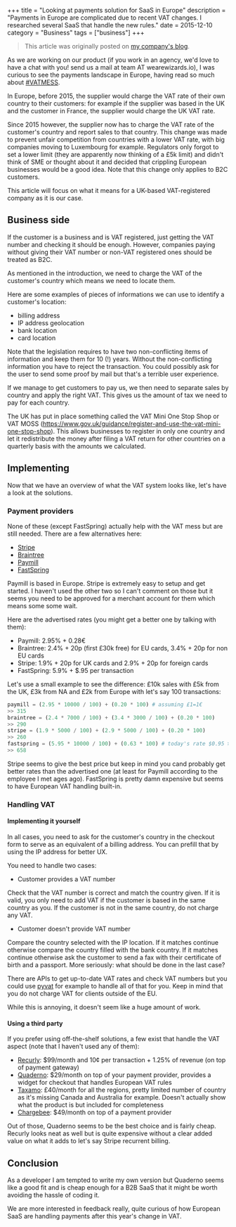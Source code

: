 +++
title = "Looking at payments solution for SaaS in Europe"
description = "Payments in Europe are complicated due to recent VAT changes. I researched several SaaS that handle the new rules."
date = 2015-12-10
category = "Business"
tags = ["business"]
+++

> This article was originally posted on [my company's blog](https://blog.wearewizards.io/looking-at-payments-solution-for-saas-in-europe).

As we are working on our product (if you work in an agency, we'd love to have a chat with you! send us a mail at team AT wearewizards.io), I was curious to see the payments landscape in Europe, having read so much about [#VATMESS](https://twitter.com/hashtag/vatmess).

In Europe, before 2015, the supplier would charge the VAT rate of their own country to their customers: for example if the supplier was based in the UK and the customer in France, the supplier would charge the UK VAT rate.

Since 2015 however, the supplier now has to charge the VAT rate of the customer's country and report sales to that country. This change was made to prevent unfair competition from countries with a lower VAT rate, with big companies moving to Luxembourg for example. Regulators only forgot to set a lower limit (they are apparently now thinking of a £5k limit) and didn't think of SME or thought about it and decided that crippling European businesses would be a good idea.
Note that this change only applies to B2C customers.


This article will focus on what it means for a UK-based VAT-registered company as it is our case.


## Business side
If the customer is a business and is VAT registered, just getting the VAT number and checking it should be enough. However, companies paying without giving their VAT number or non-VAT registered ones should be treated as B2C.

As mentioned in the introduction, we need to charge the VAT of the customer's country which means we need to locate them.

Here are some examples of pieces of informations we can use to identify a customer's location:

- billing address
- IP address geolocation
- bank location
- card location

Note that the legislation requires to have two non-conflicting items of information and keep them for 10 (!) years.
Without the non-conflicting information you have to reject the transaction. You could possibly ask for the user to send some proof by mail but that's a terrible user experience.

If we manage to get customers to pay us, we then need to separate sales by country and apply the right VAT. This gives us the amount of tax we need to pay for each country.

The UK has put in place something called the VAT Mini One Stop Shop or VAT MOSS (https://www.gov.uk/guidance/register-and-use-the-vat-mini-one-stop-shop). This allows businesses to register in only one country and let it redistribute the money after filing a VAT return for other countries on a quarterly basis with the amounts we calculated.


## Implementing
Now that we have an overview of what the VAT system looks like, let's have a look at the solutions.

### Payment providers
None of these (except FastSpring) actually help with the VAT mess but are still needed.
There are a few alternatives here:

- [Stripe](https://stripe.com)
- [Braintree](https://www.braintreepayments.com/)
- [Paymill](https://www.paymill.com/)
- [FastSpring](http://www.fastspring.com/)

Paymill is based in Europe. Stripe is extremely easy to setup and get started. I haven't used the other two so I can't comment on those but it seems you need to be approved for a merchant account for them which means some some wait.

Here are the advertised rates (you might get a better one by talking with them):

- Paymill: 2.95% + 0.28€
- Braintree: 2.4% + 20p (first £30k free) for EU cards, 3.4% + 20p for non EU cards
- Stripe: 1.9% + 20p for UK cards and 2.9% + 20p for foreign cards
- FastSpring: 5.9% + $.95 per transaction

Let's use a small example to see the difference: £10k sales with £5k from the UK, £3k from NA and £2k from Europe with let's say 100 transactions:

```python
paymill = (2.95 * 10000 / 100) + (0.20 * 100) # assuming £1=1€
>> 315
braintree = (2.4 * 7000 / 100) + (3.4 * 3000 / 100) + (0.20 * 100)
>> 290
stripe = (1.9 * 5000 / 100) + (2.9 * 5000 / 100) + (0.20 * 100)
>> 260
fastspring = (5.95 * 10000 / 100) + (0.63 * 100) # today's rate $0.95 > £0.63
>> 658
```

Stripe seems to give the best price but keep in mind you cand probably get better rates than the advertised one (at least for Paymill according to the employee I met ages ago).
FastSpring is pretty damn expensive but seems to have European VAT handling built-in.

### Handling VAT

#### Implementing it yourself
In all cases, you need to ask for the customer's country in the checkout form to serve as an equivalent of a billing address. You can prefill that by using the IP address for better UX.

You need to handle two cases:

- Customer provides a VAT number

Check that the VAT number is correct and match the country given.
If it is valid, you only need to add VAT if the customer is based in the same country as you.
If the customer is not in the same country, do not charge any VAT.

- Customer doesn't provide VAT number

Compare the country selected with the IP location.
If it matches continue otherwise compare the country filled with the bank country.
If it matches continue otherwise ask the customer to send a fax with their certificate of birth and a passport.
More seriously: what should be done in the last case?

There are APIs to get up-to-date VAT rates and check VAT numbers but you could use [pyvat](https://github.com/iconfinder/pyvat) for example to handle all of that for you. Keep in mind that you do not charge VAT for clients outside of the EU.

While this is annoying, it doesn't seem like a huge amount of work.


#### Using a third party
If you prefer using off-the-shelf solutions, a few exist that handle the VAT aspect (note that I haven't used any of them):

- [Recurly](https://recurly.com/): $99/month and 10¢ per transaction + 1.25% of revenue (on top of payment gateway)
- [Quaderno](https://quaderno.io/): $29/month on top of your payment provider, provides a widget for checkout that handles European VAT rules
- [Taxamo](https://www.taxamo.com): £40/month for all the regions, pretty limited number of country as it's missing Canada and Australia for example. Doesn't actually show what the product is but included for completeness
- [Chargebee](https://www.chargebee.com): $49/month on top of a payment provider

Out of those, Quaderno seems to be the best choice and is fairly cheap. Recurly looks neat as well but is quite expensive without a clear added value on what it adds to let's say Stripe recurrent billing.


## Conclusion
As a developer I am tempted to write my own version but Quaderno seems like a good fit and is cheap enough for a B2B SaaS that it might be worth avoiding the hassle of coding it.

We are more interested in feedback really, quite curious of how European SaaS are handling payments after this year's change in VAT.
